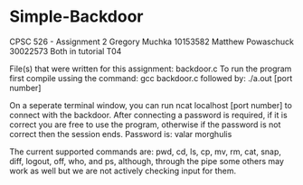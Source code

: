 # Simple-Backdoor
CPSC 526 - Assignment 2 
Gregory Muchka 10153582
Matthew Powaschuck 30022573
Both in tutorial T04

File(s) that were written for this assignment: backdoor.c
To run the program first compile ussing the command: gcc backdoor.c 
										followed by: ./a.out [port number]

On a seperate terminal window, you can run ncat localhost [port number] to connect with the backdoor.
After connecting a password is required, if it is correct you are free to use the program, 
otherwise if the password is not correct then the session ends. Password is: valar morghulis

The current supported commands are: pwd, cd, ls, cp, mv, rm, cat, snap, diff, logout, off, who, and ps,
although, through the pipe some others may work as well but we are not actively checking input for them.
